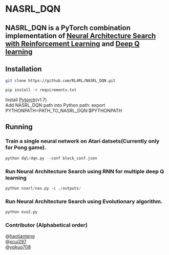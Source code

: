 # NASRL_DQN
## NASRL_DQN is a PyTorch combination implementation of [Neural Architecture Search with Reinforcement Learning](https://arxiv.org/pdf/1611.01578.pdf) and [Deep Q learning](https://www.nature.com/articles/nature14236)

## Installation
```bash
git clone https://github.com/RL4RL/NASRL_DQN.git  
```
```python
pip install -r requirements.txt
```
Install [Pytorch](https://pytorch.org/)(v1.7)  
Add NASRL_DQN path into Python path: export PYTHONPATH=PATH_TO_NASRL_DQN:$PYTHONPATH  

## Running
### Train a single neural network on Atari datsets(Currently only for Pong game).
```python
python dql/dqn.py --conf block_conf.json
```

### Run Neural Architecture Search using RNN for multiple deep Q learning

```python
python nsarl/nas.py -c ./outputs/
```
### Run Neural Architecture Search using Evolutionary algorithm.
```python
python evo2.py
```
### Contributor (Alphabetical order)  
@[haotianteng](https://github.com/haotianteng)  
@[xcui297](https://github.com/xcui297)  
@[ypkuo708](https://github.com/ypkuo708)  
